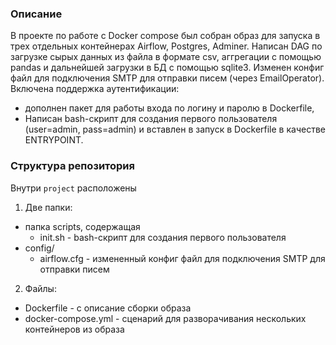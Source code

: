 ### Описание
В проекте по работе с Docker compose был собран образ для запуска в трех отдельных контейнерах Airflow, Postgres, Adminer. Написан DAG по загрузке сырых данных из файла в формате csv, аггрегации с помощью pandas и дальнейшей загрузки в БД с помощью sqlite3. 
Изменен конфиг файл для подключения SMTP  для отправки писем (через EmailOperator). Включена поддержка аутентификации: 
- дополнен пакет для работы входа по логину и паролю в Dockerfile,  
- Написан bash-скрипт для создания первого пользователя (user=admin, pass=admin) и вставлен в запуск в Dockerfile в качестве ENTRYPOINT.

### Структура репозитория
Внутри `project` расположены
1. Две папки:
- папка scripts, содержащая 
     - init.sh -  bash-скрипт для создания первого пользователя
- config/
     - airflow.cfg - измененный конфиг файл для подключения SMTP  для отправки писем 
 2. Файлы:
   - Dockerfile - с описание сборки образа
   - docker-compose.yml -  сценарий для разворачивания нескольких контейнеров из образа

 

